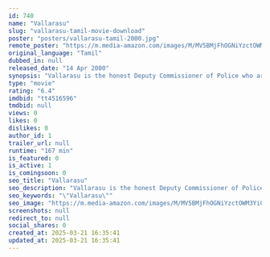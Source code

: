 ```yaml
---
id: 740
name: "Vallarasu"
slug: "vallarasu-tamil-movie-download"
poster: "posters/vallarasu-tamil-2000.jpg"
remote_poster: "https://m.media-amazon.com/images/M/MV5BMjFhOGNiYzctOWM3Yi00NDUzLTk1NzYtMmE2M2E1ZGQ5NThkXkEyXkFqcGdeQXVyOTk3NTc2MzE@._V1_SX300.jpg"
original_language: "Tamil"
dubbed_in: null
released_date: "14 Apr 2000"
synopsis: "Vallarasu is the honest Deputy Commissioner of Police who arrests Wasim Khan, a terrorist from Pakistan. His family comprises of his wife Anjali and two children. When Vallarasu comes to know that his father in law is a traitor, h..."
type: "movie"
rating: "6.4"
imdbid: "tt4516596"
tmdbid: null
views: 0
likes: 0
dislikes: 0
author_id: 1
trailer_url: null
runtime: "167 min"
is_featured: 0
is_active: 1
is_comingsoon: 0
seo_title: "Vallarasu"
seo_description: "Vallarasu is the honest Deputy Commissioner of Police who arrests Wasim Khan, a terrorist from Pakistan. His family comprises of his wife Anjali and two children. When Vallarasu comes to know that his father in law is a traitor, h..."
seo_keywords: "\"Vallarasu\""
seo_image: "https://m.media-amazon.com/images/M/MV5BMjFhOGNiYzctOWM3Yi00NDUzLTk1NzYtMmE2M2E1ZGQ5NThkXkEyXkFqcGdeQXVyOTk3NTc2MzE@._V1_SX300.jpg"
screenshots: null
redirect_to: null
social_shares: 0
created_at: 2025-03-21 16:35:41
updated_at: 2025-03-21 16:35:41
---
```


